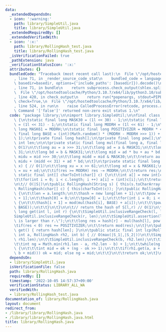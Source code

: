 ```yaml
---
data:
  _extendedDependsOn:
  - icon: ':warning:'
    path: library/SimpleUtil.java
    title: library/SimpleUtil.java
  _extendedRequiredBy: []
  _extendedVerifiedWith:
  - icon: ':x:'
    path: library/RollingHash_test.java
    title: library/RollingHash_test.java
  _isVerificationFailed: true
  _pathExtension: java
  _verificationStatusIcon: ':x:'
  attributes: {}
  bundledCode: "Traceback (most recent call last):\n  File \"/opt/hostedtoolcache/Python/3.10.7/x64/lib/python3.10/site-packages/onlinejudge_verify/documentation/build.py\"\
    , line 71, in _render_source_code_stat\n    bundled_code = language.bundle(stat.path,\
    \ basedir=basedir, options={'include_paths': [basedir]}).decode()\n  File \"/opt/hostedtoolcache/Python/3.10.7/x64/lib/python3.10/site-packages/onlinejudge_verify/languages/user_defined.py\"\
    , line 71, in bundle\n    return subprocess.check_output(shlex.split(command))\n\
    \  File \"/opt/hostedtoolcache/Python/3.10.7/x64/lib/python3.10/subprocess.py\"\
    , line 420, in check_output\n    return run(*popenargs, stdout=PIPE, timeout=timeout,\
    \ check=True,\n  File \"/opt/hostedtoolcache/Python/3.10.7/x64/lib/python3.10/subprocess.py\"\
    , line 524, in run\n    raise CalledProcessError(retcode, process.args,\nsubprocess.CalledProcessError:\
    \ Command '['false']' returned non-zero exit status 1.\n"
  code: "package library;\n\nimport library.SimpleUtil;\n\nfinal class RollingHash\
    \ {\n\tstatic final long MASK30 = (1l << 30) - 1;\n\tstatic final long MASK31\
    \ = (1l << 31) - 1;\n\tstatic final long MODRH = (1l << 61) - 1;\n\tstatic final\
    \ long MASK61 = MODRH;\n\tstatic final long POSITIVIZER = MODRH * 4;\n\tstatic\
    \ final long BASE = (int)(Math.random() * (MODRH - MODRH >>> 1)) + (MODRH >>>\
    \ 1);\n\tprivate final long hash[];\n\tprivate final long pow[];\n\tpublic final\
    \ int len;\n\n\tprivate static final long mul(final long a, final long b) { //\
    \ O(1)\n\t\tlong au = a >>> 31;\n\t\tlong ad = a & MASK31;\n\t\tlong bu = b >>>\
    \ 31;\n\t\tlong bd = b & MASK31;\n\t\tlong mid = ad * bu + au * bd;\n\t\tlong\
    \ midu = mid >>> 30;\n\t\tlong midd = mid & MASK30;\n\t\treturn au * bu * 2 +\
    \ midu + (midd << 31) + ad * bd;\n\t}\n\tprivate static final long mod(final long\
    \ x) { // O(1)\n\t\tlong xu = x >> 61;\n\t\tlong xd = x & MASK61;\n\t\tlong res\
    \ = xu + xd;\n\t\tif(res >= MODRH) res -= MODRH;\n\t\treturn res;\n\t}\n\n\tprivate\
    \ static final int[] charToInt(char[] c) {\n\t\tint a[] = new int[c.length];\n\
    \t\tfor(int i = 0; i < c.length; i ++) a[i] = (int)c[i];\n\t\treturn a;\n\t}\n\
    \n\t// O(|S|)\n\tpublic RollingHash(String s) { this(s.toCharArray()); }\n\tpublic\
    \ RollingHash(char[] c) { this(charToInt(c)); }\n\tpublic RollingHash(int[] a)\
    \ {\n\t\tlen = a.length;\n\t\thash = new long[len + 1];\n\t\tpow = new long[len\
    \ + 1];\n\t\thash[0] = 0;\n\t\tpow[0] = 1;\n\t\tfor(int i = 0; i < len; i ++)\
    \ {\n\t\t\thash[i + 1] = mod(mul(hash[i], BASE) + a[i]);\n\t\t\tpow[i + 1] = mod(mul(pow[i],\
    \ BASE));\n\t\t}\n\t}\n\n\t// return the hash of S[l,r) // O(1)\n\tpublic final\
    \ long get(int l, int r) {\n\t\tSimpleUtil.inclusiveRangeCheck(l, len);\n\t\t\
    SimpleUtil.inclusiveRangeCheck(r, len);\n\t\tSimpleUtil.assertion(l <= r, \"l\
    \ is larger than r.\");\n\t\tlong res = hash[r] - mul(hash[l], pow[r - l]);\n\t\
    \tif(res < 0) res += POSITIVIZER;\n\t\treturn mod(res);\n\t}\n\tpublic final long\
    \ get() { return hash[len]; }\n\n\tpublic static final int lcp(RollingHash rh1,\
    \ int a, RollingHash rh2, int b) { // O(max(|S_1|,|S_2|))\n\t\tSimpleUtil.inclusiveRangeCheck(a,\
    \ rh1.len);\n\t\tSimpleUtil.inclusiveRangeCheck(b, rh2.len);\n\t\tint ok = 0;\n\
    \t\tint ng = Math.min(rh1.len - a, rh2.len - b) + 1;\n\t\twhile(ng - ok != 1)\
    \ {\n\t\t\tint mid = ok + (ng - ok >> 1);\n\t\t\tif(rh1.get(a, a + mid) == (rh2.get(b,\
    \ b + mid))) ok = mid; else ng = mid;\n\t\t}\n\t\treturn ok;\n\t}\n}"
  dependsOn:
  - library/SimpleUtil.java
  isVerificationFile: false
  path: library/RollingHash.java
  requiredBy: []
  timestamp: '2022-10-05 14:57:37+09:00'
  verificationStatus: LIBRARY_ALL_WA
  verifiedWith:
  - library/RollingHash_test.java
documentation_of: library/RollingHash.java
layout: document
redirect_from:
- /library/library/RollingHash.java
- /library/library/RollingHash.java.html
title: library/RollingHash.java
---
```

